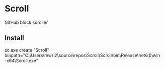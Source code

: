 # Scroll
GitHub block scroller

## Install
sc.exe create "Scroll" binpath="C:\Users\mwri2\source\repos\Scroll\Scroll\bin\Release\net6.0\win-x64\Scroll.exe"